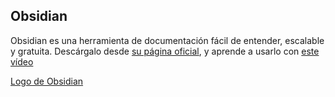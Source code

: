 ## Obsidian
Obsidian es una herramienta de documentación fácil de entender, escalable y gratuita. Descárgalo desde [su página oficial](https://obsidian.md/), y aprende a usarlo con [este vídeo](https://www.youtube.com/watch?v=64pI_dKYZOg)

[Logo de Obsidian](https://upload.wikimedia.org/wikipedia/commons/thumb/1/10/2023_Obsidian_logo.svg/1200px-2023_Obsidian_logo.svg.png)
